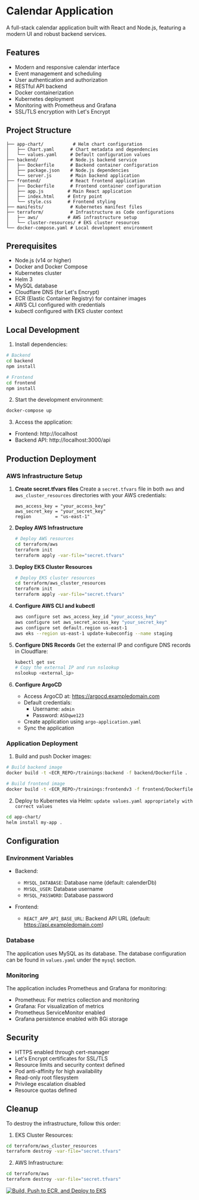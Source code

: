 # Calendar Application

A full-stack calendar application built with React and Node.js, featuring a modern UI and robust backend services.

## Features

- Modern and responsive calendar interface
- Event management and scheduling
- User authentication and authorization
- RESTful API backend
- Docker containerization
- Kubernetes deployment
- Monitoring with Prometheus and Grafana
- SSL/TLS encryption with Let's Encrypt

## Project Structure

```
├── app-chart/           # Helm chart configuration
│   ├── Chart.yaml      # Chart metadata and dependencies
│   └── values.yaml     # Default configuration values
├── backend/            # Node.js backend service
│   ├── Dockerfile      # Backend container configuration
│   ├── package.json    # Node.js dependencies
│   └── server.js       # Main backend application
├── frontend/           # React frontend application
│   ├── Dockerfile      # Frontend container configuration
│   ├── app.js         # Main React application
│   ├── index.html     # Entry point
│   └── style.css      # Frontend styling
├── manifests/          # Kubernetes manifest files
├── terraform/          # Infrastructure as Code configurations
│   ├── aws/           # AWS infrastructure setup
│   └── cluster-resources/ # EKS cluster resources
└── docker-compose.yaml # Local development environment
```

## Prerequisites

- Node.js (v14 or higher)
- Docker and Docker Compose
- Kubernetes cluster
- Helm 3
- MySQL database
- Cloudflare DNS (for Let's Encrypt)
- ECR (Elastic Container Registry) for container images
- AWS CLI configured with credentials
- kubectl configured with EKS cluster context

## Local Development

1. Install dependencies:
```bash
# Backend
cd backend
npm install

# Frontend
cd frontend
npm install
```

2. Start the development environment:
```bash
docker-compose up
```

3. Access the application:
- Frontend: http://localhost
- Backend API: http://localhost:3000/api

## Production Deployment

### AWS Infrastructure Setup

1. **Create secret.tfvars files**
   Create a `secret.tfvars` file in both `aws` and `aws_cluster_resources` directories with your AWS credentials:
   ```hcl
   aws_access_key = "your_access_key"
   aws_secret_key = "your_secret_key"
   region         = "us-east-1"
   ```

2. **Deploy AWS Infrastructure**
   ```bash
   # Deploy AWS resources
   cd terraform/aws
   terraform init
   terraform apply -var-file="secret.tfvars"
   ```

3. **Deploy EKS Cluster Resources**
   ```bash
   # Deploy EKS cluster resources
   cd terraform/aws_cluster_resources
   terraform init
   terraform apply -var-file="secret.tfvars"
   ```

4. **Configure AWS CLI and kubectl**
   ```bash
   aws configure set aws_access_key_id "your_access_key"
   aws configure set aws_secret_access_key "your_secret_key"
   aws configure set default.region us-east-1
   aws eks --region us-east-1 update-kubeconfig --name staging
   ```

5. **Configure DNS Records**
   Get the external IP and configure DNS records in Cloudflare:
   ```bash
   kubectl get svc
   # Copy the external IP and run nslookup
   nslookup <external_ip>
   ```

6. **Configure ArgoCD**
   - Access ArgoCD at: https://argocd.exampledomain.com
   - Default credentials:
     - Username: `admin`
     - Password: `ASDqwe123`
   - Create application using `argo-application.yaml`
   - Sync the application

### Application Deployment

1. Build and push Docker images:
```bash
# Build backend image
docker build -t <ECR_REPO>/trainings:backend -f backend/Dockerfile .

# Build frontend image
docker build -t <ECR_REPO>/trainings:frontendv3 -f frontend/Dockerfile .
```

2. Deploy to Kubernetes via Helm:
`update values.yaml appropriately with correct values`
```bash
cd app-chart/
helm install my-app .
```

## Configuration

### Environment Variables

- Backend:
  - `MYSQL_DATABASE`: Database name (default: calenderDb)
  - `MYSQL_USER`: Database username
  - `MYSQL_PASSWORD`: Database password

- Frontend:
  - `REACT_APP_API_BASE_URL`: Backend API URL (default: https://api.exampledomain.com)

### Database

The application uses MySQL as its database. The database configuration can be found in `values.yaml` under the `mysql` section.

### Monitoring

The application includes Prometheus and Grafana for monitoring:

- Prometheus: For metrics collection and monitoring
- Grafana: For visualization of metrics
- Prometheus ServiceMonitor enabled
- Grafana persistence enabled with 8Gi storage

## Security

- HTTPS enabled through cert-manager
- Let's Encrypt certificates for SSL/TLS
- Resource limits and security context defined
- Pod anti-affinity for high availability
- Read-only root filesystem
- Privilege escalation disabled
- Resource quotas defined

## Cleanup

To destroy the infrastructure, follow this order:

1. EKS Cluster Resources:
```bash
cd terraform/aws_cluster_resources
terraform destroy -var-file="secret.tfvars"
```

2. AWS Infrastructure:
```bash
cd terraform/aws
terraform destroy -var-file="secret.tfvars"
```

[![Build, Push to ECR, and Deploy to EKS](https://github.com/faizananwar532/calendar-app/actions/workflows/cicd.yaml/badge.svg)](https://github.com/faizananwar532/calendar-app/actions/workflows/cicd.yaml)  

